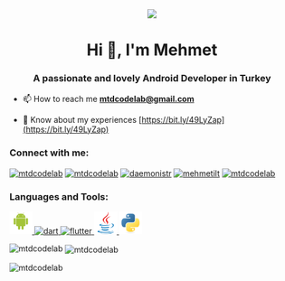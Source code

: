 <p align="center"><img align="center" src="https://cdn.vectorstock.com/i/preview-1x/14/95/banner-software-ui-and-development-for-different-vector-37731495.jpg"></p>

<h1 align="center">Hi 👋, I'm Mehmet</h1>
<h3 align="center">A passionate and lovely Android Developer in Turkey</h3>

- 📫 How to reach me **mtdcodelab@gmail.com**

- 📄 Know about my experiences [https://bit.ly/49LyZap](https://bit.ly/49LyZap)

<h3 align="left">Connect with me:</h3>
<p align="left">
<a href="https://twitter.com/mtdcodelab" target="blank"><img align="center" src="https://raw.githubusercontent.com/rahuldkjain/github-profile-readme-generator/master/src/images/icons/Social/twitter.svg" alt="mtdcodelab" height="30" width="40" /></a>
<a href="https://linkedin.com/in/mtdcodelab" target="blank"><img align="center" src="https://raw.githubusercontent.com/rahuldkjain/github-profile-readme-generator/master/src/images/icons/Social/linked-in-alt.svg" alt="mtdcodelab" height="30" width="40" /></a>
<a href="https://fb.com/daemonistr" target="blank"><img align="center" src="https://raw.githubusercontent.com/rahuldkjain/github-profile-readme-generator/master/src/images/icons/Social/facebook.svg" alt="daemonistr" height="30" width="40" /></a>
<a href="https://instagram.com/mehmetilt" target="blank"><img align="center" src="https://raw.githubusercontent.com/rahuldkjain/github-profile-readme-generator/master/src/images/icons/Social/instagram.svg" alt="mehmetilt" height="30" width="40" /></a>
<a href="https://www.youtube.com/c/mtdcodelab" target="blank"><img align="center" src="https://raw.githubusercontent.com/rahuldkjain/github-profile-readme-generator/master/src/images/icons/Social/youtube.svg" alt="mtdcodelab" height="30" width="40" /></a>
</p>

<h3 align="left">Languages and Tools:</h3>
<p align="left"> <a href="https://developer.android.com" target="_blank" rel="noreferrer"> <img src="https://raw.githubusercontent.com/devicons/devicon/master/icons/android/android-original-wordmark.svg" alt="android" width="40" height="40"/> </a> <a href="https://dart.dev" target="_blank" rel="noreferrer"> <img src="https://www.vectorlogo.zone/logos/dartlang/dartlang-icon.svg" alt="dart" width="40" height="40"/> </a> <a href="https://flutter.dev" target="_blank" rel="noreferrer"> <img src="https://www.vectorlogo.zone/logos/flutterio/flutterio-icon.svg" alt="flutter" width="40" height="40"/> </a> <a href="https://www.java.com" target="_blank" rel="noreferrer"> <img src="https://raw.githubusercontent.com/devicons/devicon/master/icons/java/java-original.svg" alt="java" width="40" height="40"/> </a> <a href="https://www.python.org" target="_blank" rel="noreferrer"> <img src="https://raw.githubusercontent.com/devicons/devicon/master/icons/python/python-original.svg" alt="python" width="40" height="40"/> </a> </p>

<p><img align="left" src="https://github-readme-stats.vercel.app/api/top-langs?username=mtdcodelab&show_icons=true&locale=en&layout=compact" alt="mtdcodelab" /></p>

<p>&nbsp;<img align="center" src="https://github-readme-stats.vercel.app/api?username=mtdcodelab&show_icons=true&locale=en" alt="mtdcodelab" /></p>

<p><img align="center" src="https://github-readme-streak-stats.herokuapp.com/?user=mtdcodelab&" alt="mtdcodelab" /></p>
